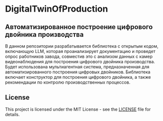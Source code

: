 # DigitalTwinOfProduction
## Автоматизированное построение цифрового двойника производства

В данном репозитории разрабатывается библиотека с открытым кодом, включающую LLM, которая проанализирует документацию и проведет опрос работников завода, совместив это с анализом данных с камер видеонаблюдения для построения цифрового двойника производства. Будет использована мультиагентная система, предназначенная для автоматизированного построения цифровых двойников. Библиотека включает конструктор для построения цифрового двойника, а также рекомендации по контролю производственных процессов.

## License

This project is licensed under the MIT License - see the [LICENSE](https://github.com/lizaelisaveta/DigitalTwinOfProduction/blob/main/LICENSE) file for details.
